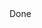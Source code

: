 <!-- TODO: Create a CRUD for every certificate and forms for barangay -->
<!-- ?Update the dateIssued to backend because it is not a timestamp  --> Done
